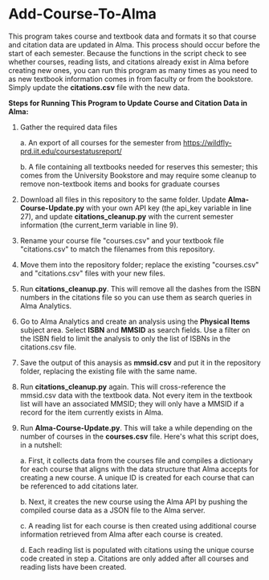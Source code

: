 # Add-Course-To-Alma

This program takes course and textbook data and formats it so that course and citation data are updated in Alma.
This process should occur before the start of each semester. Because the functions in the script check to see whether courses, reading lists, and citations already exist in Alma before creating new ones, you can run this program as many times as you need to as new textbook information comes in from faculty or from the bookstore. Simply update the **citations.csv** file with the new data.


**Steps for Running This Program to Update Course and Citation Data in Alma:**

1. Gather the required data files
   
      a. An export of all courses for the semester from https://wildfly-prd.iit.edu/coursestatusreport/
  
      b. A file containing all textbooks needed for reserves this semester; this comes from the University Bookstore and may require some cleanup to remove non-textbook items and books for graduate courses

2. Download all files in this repository to the same folder. Update **Alma-Course-Update.py** with your own API key (the api_key variable in line 27), and update **citations_cleanup.py** with the current semester information (the current_term variable in line 9).
   
3. Rename your course file "courses.csv" and your textbook file "citations.csv" to match the filenames from this repository.
   
4. Move them into the repository folder; replace the existing "courses.csv" and "citations.csv" files with your new files.
   
5. Run **citations_cleanup.py**. This will remove all the dashes from the ISBN numbers in the citations file so you can use them as search queries in Alma Analytics.
   
6. Go to Alma Analytics and create an analysis using the **Physical Items** subject area. Select **ISBN** and **MMSID** as search fields. Use a filter on the ISBN field to limit the analysis to only the list of ISBNs in the citations.csv file.
   
7. Save the output of this anaysis as **mmsid.csv** and put it in the repository folder, replacing the existing file with the same name.
    
8. Run **citations_cleanup.py** again. This will cross-reference the mmsid.csv data with the textbook data. Not every item in the textbook list will have an associated MMSID; they will only have a MMSID if a record for the item currently exists in Alma.
    
9. Run **Alma-Course-Update.py**. This will take a while depending on the number of courses in the **courses.csv** file. Here's what this script does, in a nutshell:
    
      a. First, it collects data from the courses file and compiles a dictionary for each course that aligns with the data structure that Alma accepts for creating a new course. A unique ID is created for each course that can be referenced to add citations later.

      b. Next, it creates the new course using the Alma API by pushing the compiled course data as a JSON file to the Alma server.

      c. A reading list for each course is then created using additional course information retrieved from Alma after each course is created.

      d. Each reading list is populated with citations using the unique course code created in step a. Citations are only added after all courses and reading lists have been created.
   
